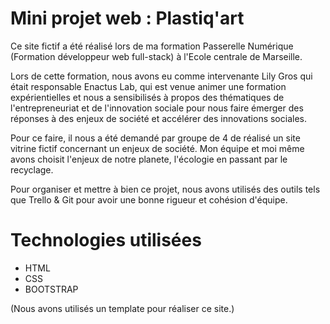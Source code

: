 # Mini projet web : Plastiq'art

Ce site fictif a été réalisé lors de ma formation Passerelle Numérique (Formation développeur web full-stack) à l'Ecole centrale de Marseille.

Lors de cette formation, nous avons eu comme intervenante Lily Gros qui était responsable Enactus Lab, qui est venue animer une formation expérientielles et nous a sensibilisés à propos des thématiques de l'entrepreneuriat et de l'innovation sociale pour nous faire émerger des réponses à des enjeux de société et accélérer des innovations sociales.

Pour ce faire, il nous a été demandé par groupe de 4 de réalisé un site vitrine fictif concernant un enjeux de société. Mon équipe et moi même avons choisit l'enjeux de notre planete, l'écologie en passant par le recyclage.

Pour organiser et mettre à bien ce projet, nous avons utilisés des outils tels que Trello & Git pour avoir une bonne rigueur et cohésion d'équipe.

# Technologies utilisées
- HTML
- CSS
- BOOTSTRAP

(Nous avons utilisés un template pour réaliser ce site.)
